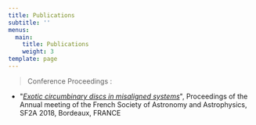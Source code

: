 ```yaml
---
title: Publications
subtitle: ''
menus:
  main:
    title: Publications
    weight: 3
template: page
---
```

> Conference Proceedings :

* "[_Exotic circumbinary discs in misaligned systems_](https://ui.adsabs.harvard.edu/abs/2018sf2a.conf..163R/abstract)", Proceedings of the Annual meeting of the French Society of Astronomy and Astrophysics, SF2A 2018, Bordeaux, FRANCE
